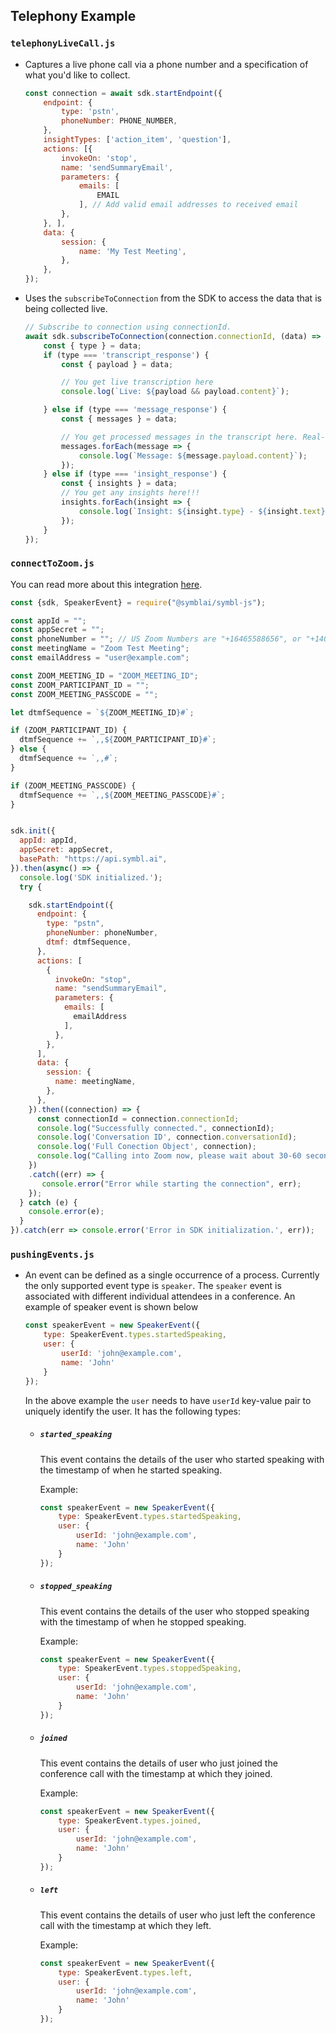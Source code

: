 ## Telephony Example

### `telephonyLiveCall.js`

* Captures a live phone call via a phone number and a specification of what you'd like to collect.

    ```js
    const connection = await sdk.startEndpoint({
        endpoint: {
            type: 'pstn',
            phoneNumber: PHONE_NUMBER,
        },
        insightTypes: ['action_item', 'question'],
        actions: [{
            invokeOn: 'stop',
            name: 'sendSummaryEmail',
            parameters: {
                emails: [
                    EMAIL
                ], // Add valid email addresses to received email
            },
        }, ],
        data: {
            session: {
                name: 'My Test Meeting',
            },
        },
    });
    ```

* Uses the `subscribeToConnection` from the SDK to access the data that is being collected live.
    ```js
    // Subscribe to connection using connectionId.
    await sdk.subscribeToConnection(connection.connectionId, (data) => {
        const { type } = data;
        if (type === 'transcript_response') {
            const { payload } = data;

            // You get live transcription here
            console.log(`Live: ${payload && payload.content}`);

        } else if (type === 'message_response') {
            const { messages } = data;

            // You get processed messages in the transcript here. Real-time but not live.
            messages.forEach(message => {
                console.log(`Message: ${message.payload.content}`);
            });
        } else if (type === 'insight_response') {
            const { insights } = data;
            // You get any insights here!!!
            insights.forEach(insight => {
                console.log(`Insight: ${insight.type} - ${insight.text}`);
            });
        }
    });
    ```


### `connectToZoom.js`

You can read more about this integration [here](https://github.com/symblai/connect-symbl-to-zoom-without-ui).

```js
const {sdk, SpeakerEvent} = require("@symblai/symbl-js");

const appId = "";
const appSecret = "";
const phoneNumber = ""; // US Zoom Numbers are "+16465588656", or "+14086380968".
const meetingName = "Zoom Test Meeting";
const emailAddress = "user@example.com";

const ZOOM_MEETING_ID = "ZOOM_MEETING_ID";
const ZOOM_PARTICIPANT_ID = "";
const ZOOM_MEETING_PASSCODE = "";

let dtmfSequence = `${ZOOM_MEETING_ID}#`;

if (ZOOM_PARTICIPANT_ID) {
  dtmfSequence += `,,${ZOOM_PARTICIPANT_ID}#`;
} else {
  dtmfSequence += `,,#`;
}

if (ZOOM_MEETING_PASSCODE) {
  dtmfSequence += `,,${ZOOM_MEETING_PASSCODE}#`;
}


sdk.init({
  appId: appId,
  appSecret: appSecret,
  basePath: "https://api.symbl.ai",
}).then(async() => {
  console.log('SDK initialized.');
  try {

    sdk.startEndpoint({
      endpoint: {
        type: "pstn",
        phoneNumber: phoneNumber,
        dtmf: dtmfSequence,
      },
      actions: [
        {
          invokeOn: "stop",
          name: "sendSummaryEmail",
          parameters: {
            emails: [
              emailAddress
            ],
          },
        },
      ],
      data: {
        session: {
          name: meetingName,
        },
      },
    }).then((connection) => {
      const connectionId = connection.connectionId;
      console.log("Successfully connected.", connectionId);
      console.log('Conversation ID', connection.conversationId);
      console.log('Full Conection Object', connection);
      console.log("Calling into Zoom now, please wait about 30-60 seconds.");
    })
    .catch((err) => {
       console.error("Error while starting the connection", err);
    });
  } catch (e) {
    console.error(e);
  }
}).catch(err => console.error('Error in SDK initialization.', err));

```

### `pushingEvents.js`

* An event can be defined as a single occurrence of a process. Currently the only supported event type is `speaker`. The `speaker` event is associated with different individual attendees in a conference. An example of speaker event is shown below

    ```js
    const speakerEvent = new SpeakerEvent({
        type: SpeakerEvent.types.startedSpeaking,
        user: {
            userId: 'john@example.com',
            name: 'John'
        }
    });
    ```

    In the above example the `user` needs to have `userId` key-value pair to uniquely identify the user.  It has the following types:
    * ##### `started_speaking`
        This event contains the details of the user who started speaking with the timestamp of when he started speaking.
        
        Example:
        ```js
        const speakerEvent = new SpeakerEvent({
            type: SpeakerEvent.types.startedSpeaking,
            user: {
                userId: 'john@example.com',
                name: 'John'
            }
        });        
        ```
    * ##### `stopped_speaking`
        This event contains the details of the user who stopped speaking with the timestamp of when he stopped speaking.
        
        Example:
        ```js
        const speakerEvent = new SpeakerEvent({
            type: SpeakerEvent.types.stoppedSpeaking,
            user: {
                userId: 'john@example.com',
                name: 'John'
            }
        }); 
        ```
    * ##### `joined`
        This event contains the details of user who just joined the conference call with the timestamp at which they joined.
        
        Example:
        ```js
        const speakerEvent = new SpeakerEvent({
            type: SpeakerEvent.types.joined,
            user: {
                userId: 'john@example.com',
                name: 'John'
            }
        });
        ```
    * ##### `left`
        This event contains the details of user who just left the conference call with the timestamp at which they left.
        
        Example:
        ```js
        const speakerEvent = new SpeakerEvent({
            type: SpeakerEvent.types.left,
            user: {
                userId: 'john@example.com',
                name: 'John'
            }
        });
        ```